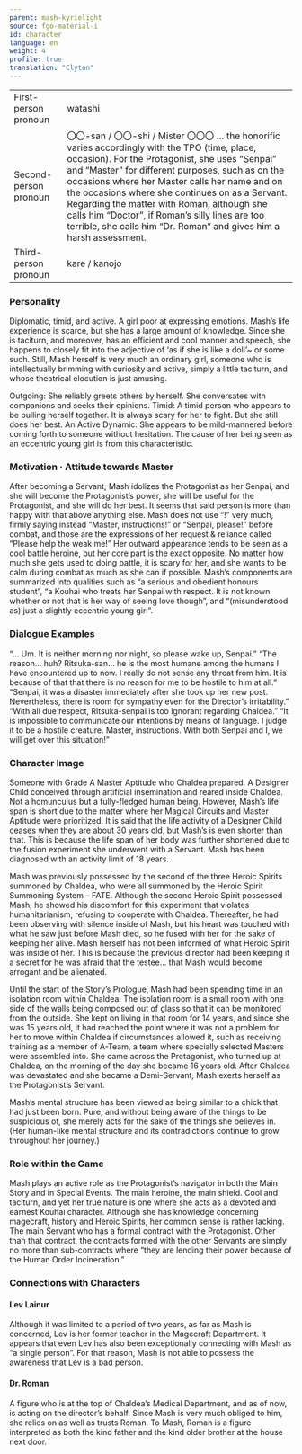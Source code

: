 ```yaml
---
parent: mash-kyrielight
source: fgo-material-i
id: character
language: en
weight: 4
profile: true
translation: "Clyton"
---
```


<table>
  <tr><td>First-person pronoun</td><td>watashi</td></tr>
  <tr><td>Second-person pronoun</td><td>〇〇-san / 〇〇-shi / Mister 〇〇〇 … the honorific varies accordingly with the TPO (time, place, occasion).
  For the Protagonist, she uses “Senpai” and “Master” for different purposes, such as on the occasions where her Master calls her name and on the occasions where she continues on as a Servant. Regarding the matter with Roman, although she calls him “Doctor”, if Roman’s silly lines are too terrible, she calls him “Dr. Roman” and gives him a harsh assessment.</td></tr>
  <tr><td>Third-person pronoun</td><td>kare / kanojo</td></tr>
</table>

### Personality

Diplomatic, timid, and active. A girl poor at expressing emotions. Mash’s life experience is scarce, but she has a large amount of knowledge. Since she is taciturn, and moreover, has an efficient and cool manner and speech, she happens to closely fit into the adjective of ‘as if she is like a doll’~ or some such. Still, Mash herself is very much an ordinary girl, someone who is intellectually brimming with curiosity and active, simply a little taciturn, and whose theatrical elocution is just amusing.

Outgoing: She reliably greets others by herself. She conversates with companions and seeks their opinions.
Timid: A timid person who appears to be pulling herself together. It is always scary for her to fight. But she still does her best.
An Active Dynamic: She appears to be mild-mannered before coming forth to someone without hesitation. The cause of her being seen as an eccentric young girl is from this characteristic.

### Motivation · Attitude towards Master

After becoming a Servant, Mash idolizes the Protagonist as her Senpai, and she will become the Protagonist’s power, she will be useful for the Protagonist, and she will do her best. It seems that said person is more than happy with that above anything else. Mash does not use “!” very much, firmly saying instead “Master, instructions!” or “Senpai, please!” before combat, and those are the expressions of her request & reliance called “Please help the weak me!” Her outward appearance tends to be seen as a cool battle heroine, but her core part is the exact opposite. No matter how much she gets used to doing battle, it is scary for her, and she wants to be calm during combat as much as she can if possible. Mash’s components are summarized into qualities such as “a serious and obedient honours student”, “a Kouhai who treats her Senpai with respect. It is not known whether or not that is her way of seeing love though”, and “(misunderstood as) just a slightly eccentric young girl”.

### Dialogue Examples

“… Um. It is neither morning nor night, so please wake up, Senpai.”
“The reason… huh? Ritsuka-san… he is the most humane among the humans I have encountered up to now. I really do not sense any threat from him. It is because of that that there is no reason for me to be hostile to him at all.”
“Senpai, it was a disaster immediately after she took up her new post. Nevertheless, there is room for sympathy even for the Director’s irritability.”
“With all due respect, Ritsuka-senpai is too ignorant regarding Chaldea.”
“It is impossible to communicate our intentions by means of language. I judge it to be a hostile creature. Master, instructions. With both Senpai and I, we will get over this situation!”

### Character Image

Someone with Grade A Master Aptitude who Chaldea prepared. A Designer Child conceived through artificial insemination and reared inside Chaldea. Not a homunculus but a fully-fledged human being. However, Mash’s life span is short due to the matter where her Magical Circuits and Master Aptitude were prioritized. It is said that the life activity of a Designer Child ceases when they are about 30 years old, but Mash’s is even shorter than that. This is because the life span of her body was further shortened due to the fusion experiment she underwent with a Servant. Mash has been diagnosed with an activity limit of 18 years.

Mash was previously possessed by the second of the three Heroic Spirits summoned by Chaldea, who were all summoned by the Heroic Spirit Summoning System – FATE. Although the second Heroic Spirit possessed Mash, he showed his discomfort for this experiment that violates humanitarianism, refusing to cooperate with Chaldea. Thereafter, he had been observing with silence inside of Mash, but his heart was touched with what he saw just before Mash died, so he fused with her for the sake of keeping her alive. Mash herself has not been informed of what Heroic Spirit was inside of her. This is because the previous director had been keeping it a secret for he was afraid that the testee… that Mash would become arrogant and be alienated.

Until the start of the Story’s Prologue, Mash had been spending time in an isolation room within Chaldea. The isolation room is a small room with one side of the walls being composed out of glass so that it can be monitored from the outside. She kept on living in that room for 14 years, and since she was 15 years old, it had reached the point where it was not a problem for her to move within Chaldea if circumstances allowed it, such as receiving training as a member of A-Team, a team where specially selected Masters were assembled into. She came across the Protagonist, who turned up at Chaldea, on the morning of the day she became 16 years old. After Chaldea was devastated and she became a Demi-Servant, Mash exerts herself as the Protagonist’s Servant.

Mash’s mental structure has been viewed as being similar to a chick that had just been born. Pure, and without being aware of the things to be suspicious of, she merely acts for the sake of the things she believes in. (Her human-like mental structure and its contradictions continue to grow throughout her journey.)

### Role within the Game

Mash plays an active role as the Protagonist’s navigator in both the Main Story and in Special Events. The main heroine, the main shield. Cool and taciturn, and yet her true nature is one where she acts as a devoted and earnest Kouhai character. Although she has knowledge concerning magecraft, history and Heroic Spirits, her common sense is rather lacking. The main Servant who has a formal contract with the Protagonist. Other than that contract, the contracts formed with the other Servants are simply no more than sub-contracts where “they are lending their power because of the Human Order Incineration.”

### Connections with Characters

#### Lev Lainur

Although it was limited to a period of two years, as far as Mash is concerned, Lev is her former teacher in the Magecraft Department. It appears that even Lev has also been exceptionally connecting with Mash as “a single person”. For that reason, Mash is not able to possess the awareness that Lev is a bad person.

#### Dr. Roman

A figure who is at the top of Chaldea’s Medical Department, and as of now, is acting on the director’s behalf. Since Mash is very much obliged to him, she relies on as well as trusts Roman. To Mash, Roman is a figure interpreted as both the kind father and the kind older brother at the house next door.

